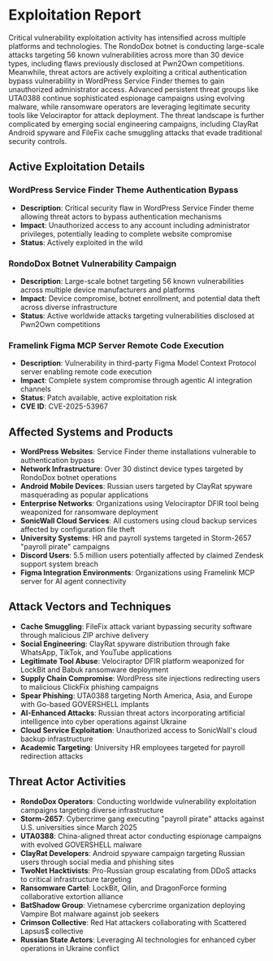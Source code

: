 # Exploitation Report

Critical vulnerability exploitation activity has intensified across multiple platforms and technologies. The RondoDox botnet is conducting large-scale attacks targeting 56 known vulnerabilities across more than 30 device types, including flaws previously disclosed at Pwn2Own competitions. Meanwhile, threat actors are actively exploiting a critical authentication bypass vulnerability in WordPress Service Finder themes to gain unauthorized administrator access. Advanced persistent threat groups like UTA0388 continue sophisticated espionage campaigns using evolving malware, while ransomware operators are leveraging legitimate security tools like Velociraptor for attack deployment. The threat landscape is further complicated by emerging social engineering campaigns, including ClayRat Android spyware and FileFix cache smuggling attacks that evade traditional security controls.

## Active Exploitation Details

### WordPress Service Finder Theme Authentication Bypass
- **Description**: Critical security flaw in WordPress Service Finder theme allowing threat actors to bypass authentication mechanisms
- **Impact**: Unauthorized access to any account including administrator privileges, potentially leading to complete website compromise
- **Status**: Actively exploited in the wild

### RondoDox Botnet Vulnerability Campaign
- **Description**: Large-scale botnet targeting 56 known vulnerabilities across multiple device manufacturers and platforms
- **Impact**: Device compromise, botnet enrollment, and potential data theft across diverse infrastructure
- **Status**: Active worldwide attacks targeting vulnerabilities disclosed at Pwn2Own competitions

### Framelink Figma MCP Server Remote Code Execution
- **Description**: Vulnerability in third-party Figma Model Context Protocol server enabling remote code execution
- **Impact**: Complete system compromise through agentic AI integration channels
- **Status**: Patch available, active exploitation risk
- **CVE ID**: CVE-2025-53967

## Affected Systems and Products

- **WordPress Websites**: Service Finder theme installations vulnerable to authentication bypass
- **Network Infrastructure**: Over 30 distinct device types targeted by RondoDox botnet operations
- **Android Mobile Devices**: Russian users targeted by ClayRat spyware masquerading as popular applications
- **Enterprise Networks**: Organizations using Velociraptor DFIR tool being weaponized for ransomware deployment
- **SonicWall Cloud Services**: All customers using cloud backup services affected by configuration file theft
- **University Systems**: HR and payroll systems targeted in Storm-2657 "payroll pirate" campaigns
- **Discord Users**: 5.5 million users potentially affected by claimed Zendesk support system breach
- **Figma Integration Environments**: Organizations using Framelink MCP server for AI agent connectivity

## Attack Vectors and Techniques

- **Cache Smuggling**: FileFix attack variant bypassing security software through malicious ZIP archive delivery
- **Social Engineering**: ClayRat spyware distribution through fake WhatsApp, TikTok, and YouTube applications
- **Legitimate Tool Abuse**: Velociraptor DFIR platform weaponized for LockBit and Babuk ransomware deployment
- **Supply Chain Compromise**: WordPress site injections redirecting users to malicious ClickFix phishing campaigns
- **Spear Phishing**: UTA0388 targeting North America, Asia, and Europe with Go-based GOVERSHELL implants
- **AI-Enhanced Attacks**: Russian threat actors incorporating artificial intelligence into cyber operations against Ukraine
- **Cloud Service Exploitation**: Unauthorized access to SonicWall's cloud backup infrastructure
- **Academic Targeting**: University HR employees targeted for payroll redirection attacks

## Threat Actor Activities

- **RondoDox Operators**: Conducting worldwide vulnerability exploitation campaigns targeting diverse infrastructure
- **Storm-2657**: Cybercrime gang executing "payroll pirate" attacks against U.S. universities since March 2025
- **UTA0388**: China-aligned threat actor conducting espionage campaigns with evolved GOVERSHELL malware
- **ClayRat Developers**: Android spyware campaign targeting Russian users through social media and phishing sites
- **TwoNet Hacktivists**: Pro-Russian group escalating from DDoS attacks to critical infrastructure targeting
- **Ransomware Cartel**: LockBit, Qilin, and DragonForce forming collaborative extortion alliance
- **BatShadow Group**: Vietnamese cybercrime organization deploying Vampire Bot malware against job seekers
- **Crimson Collective**: Red Hat attackers collaborating with Scattered Lapsus$ collective
- **Russian State Actors**: Leveraging AI technologies for enhanced cyber operations in Ukraine conflict